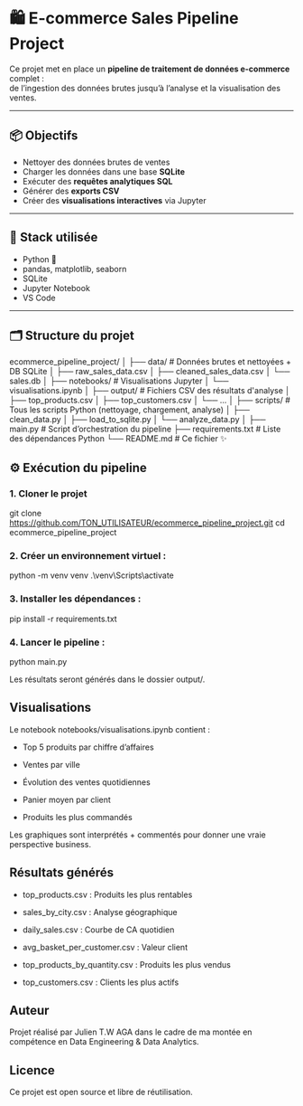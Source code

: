 # 🛍️ E-commerce Sales Pipeline Project

Ce projet met en place un **pipeline de traitement de données e-commerce** complet :  
de l’ingestion des données brutes jusqu’à l’analyse et la visualisation des ventes.

---

## 📦 Objectifs

- Nettoyer des données brutes de ventes
- Charger les données dans une base **SQLite**
- Exécuter des **requêtes analytiques SQL**
- Générer des **exports CSV**
- Créer des **visualisations interactives** via Jupyter

---

## 🔧 Stack utilisée

- Python 🐍
- pandas, matplotlib, seaborn
- SQLite
- Jupyter Notebook
- VS Code

---

## 🗂️ Structure du projet


ecommerce_pipeline_project/
│
├── data/                  # Données brutes et nettoyées + DB SQLite
│   ├── raw_sales_data.csv
│   ├── cleaned_sales_data.csv
│   └── sales.db
│
├── notebooks/             # Visualisations Jupyter
│   └── visualisations.ipynb
│
├── output/                # Fichiers CSV des résultats d'analyse
│   ├── top_products.csv
│   ├── top_customers.csv
│   └── ...
│
├── scripts/               # Tous les scripts Python (nettoyage, chargement, analyse)
│   ├── clean_data.py
│   ├── load_to_sqlite.py
│   └── analyze_data.py
│
├── main.py                # Script d’orchestration du pipeline
├── requirements.txt       # Liste des dépendances Python
└── README.md              # Ce fichier ✨




## ⚙️ Exécution du pipeline

### 1. Cloner le projet

git clone https://github.com/TON_UTILISATEUR/ecommerce_pipeline_project.git
cd ecommerce_pipeline_project


### 2. Créer un environnement virtuel :

python -m venv venv
.\venv\Scripts\activate

### 3. Installer les dépendances :
pip install -r requirements.txt

### 4. Lancer le pipeline :
python main.py

Les résultats seront générés dans le dossier output/.

## Visualisations

Le notebook notebooks/visualisations.ipynb contient :

- Top 5 produits par chiffre d’affaires

- Ventes par ville

- Évolution des ventes quotidiennes

- Panier moyen par client

- Produits les plus commandés

Les graphiques sont interprétés + commentés pour donner une vraie perspective business.


## Résultats générés

- top_products.csv : Produits les plus rentables 

- sales_by_city.csv : Analyse géographique 

- daily_sales.csv : Courbe de CA quotidien 

- avg_basket_per_customer.csv : Valeur client 

- top_products_by_quantity.csv : Produits les plus vendus 

- top_customers.csv : Clients les plus actifs 


## Auteur

Projet réalisé par Julien T.W AGA dans le cadre de ma montée en compétence en Data Engineering & Data Analytics.


## Licence

Ce projet est open source et libre de réutilisation.